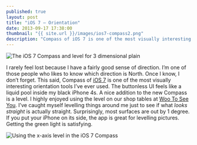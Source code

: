 ```yaml
---
published: true
layout: post
title: "iOS 7 – Orientation"
date: 2013-09-17 17:38:00
thumbnail: "{{ site.url }}/images/ios7-compass2.png"
description: "Compass of iOS 7 is one of the most visually interesting orientation tools. The buttonless UI feels like a liquid pool inside my black iPhone 4s."
---
```


<img alt="The iOS 7 Compass and level for 3 dimensional plain" src="{{ site.url }}/images/ios7-compass2.png" />

I rarely feel lost because I have a fairly good sense of direction. I’m one of those people who likes to know which direction is North. Once I know, I don’t forget. This said, Compass of [iOS 7](http://www.apple.com/ios) is one of the most visually interesting orientation tools I’ve ever used. The buttonless UI feels like a liquid pool inside my black iPhone 4s. A nice addition to the new Compass is a level. I highly enjoyed using the level on our shop tables at [Woo To See You](http://wootoseeyou.com). I’ve caught myself levelling things around me just to see if what *looks straight* is actually straight. Surprisingly, most surfaces are out by 1 degree. If you put your iPhone on its side, the app is great for levelling pictures. Getting the green light is satisfying.

<img alt="Using the x-axis level in the iOS 7 Compass" src="{{ site.url }}/images/ios7-compass3.png" />